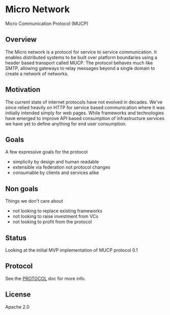 # Micro Network

Micro Communication Protocol (MUCP)

## Overview

The Micro network is a protocol for service to service communication. 
It enables distributed systems to be built over platform boundaries using 
a header based transport called MUCP. The protocol behaves much like SMTP, 
allowing gateways to relay messages beyond a single domain to create a 
network of networks. 

## Motivation

The current state of internet protocols have not evolved in decades. We've
since relied heavily on HTTP for service based communication where it was 
initially intended simply for web pages. While frameworks and technologies 
have emerged to improve API based consumption of infrastructure services 
we have yet to define anything for end user consumption.

## Goals

A few expressive goals for the protocol

- simplicity by design and human readable
- extensible via federation not protocol changes
- consumable by clients and services alike

## Non goals

Things we don't care about

- not looking to replace existing frameworks
- not looking to raise investment from VCs
- not looking to profit from the protocol

## Status

Looking at the initial MVP implementation of MUCP protocol 0.1

## Protocol

See the [PROTOCOL](PROTOCOL.md) doc for more info.

## License

Apache 2.0
